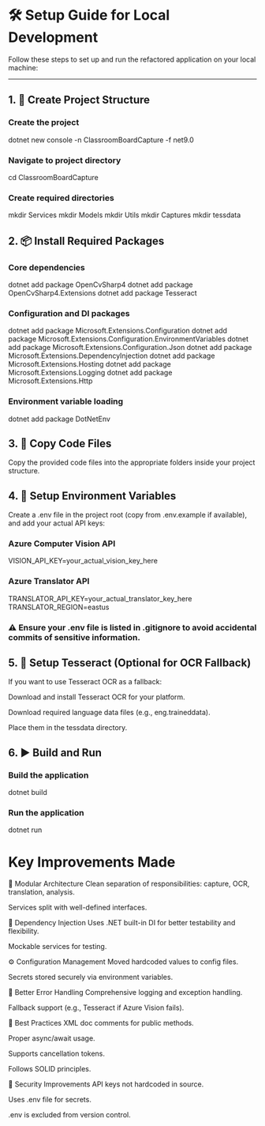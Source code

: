 # 🛠️ Setup Guide for Local Development

Follow these steps to set up and run the refactored application on your local machine:

---

## 1. 📁 Create Project Structure

### Create the project
dotnet new console -n ClassroomBoardCapture -f net9.0

### Navigate to project directory
cd ClassroomBoardCapture

### Create required directories
mkdir Services
mkdir Models
mkdir Utils
mkdir Captures
mkdir tessdata


## 2. 📦 Install Required Packages

### Core dependencies
dotnet add package OpenCvSharp4
dotnet add package OpenCvSharp4.Extensions
dotnet add package Tesseract

### Configuration and DI packages
dotnet add package Microsoft.Extensions.Configuration
dotnet add package Microsoft.Extensions.Configuration.EnvironmentVariables
dotnet add package Microsoft.Extensions.Configuration.Json
dotnet add package Microsoft.Extensions.DependencyInjection
dotnet add package Microsoft.Extensions.Hosting
dotnet add package Microsoft.Extensions.Logging
dotnet add package Microsoft.Extensions.Http

### Environment variable loading
dotnet add package DotNetEnv


## 3. 📂 Copy Code Files
Copy the provided code files into the appropriate folders inside your project structure.

## 4. 🔐 Setup Environment Variables
Create a .env file in the project root (copy from .env.example if available), and add your actual API keys:

### Azure Computer Vision API
VISION_API_KEY=your_actual_vision_key_here

### Azure Translator API
TRANSLATOR_API_KEY=your_actual_translator_key_here
TRANSLATOR_REGION=eastus

### ⚠️ Ensure your .env file is listed in .gitignore to avoid accidental commits of sensitive information.

## 5. 🧠 Setup Tesseract (Optional for OCR Fallback)
If you want to use Tesseract OCR as a fallback:

Download and install Tesseract OCR for your platform.

Download required language data files (e.g., eng.traineddata).

Place them in the tessdata directory.

## 6. ▶️ Build and Run

### Build the application
dotnet build

### Run the application
dotnet run

# Key Improvements Made
🔧 Modular Architecture
Clean separation of responsibilities: capture, OCR, translation, analysis.

Services split with well-defined interfaces.

💉 Dependency Injection
Uses .NET built-in DI for better testability and flexibility.

Mockable services for testing.

⚙️ Configuration Management
Moved hardcoded values to config files.

Secrets stored securely via environment variables.

🧯 Better Error Handling
Comprehensive logging and exception handling.

Fallback support (e.g., Tesseract if Azure Vision fails).

🧼 Best Practices
XML doc comments for public methods.

Proper async/await usage.

Supports cancellation tokens.

Follows SOLID principles.

🔐 Security Improvements
API keys not hardcoded in source.

Uses .env file for secrets.

.env is excluded from version control.

